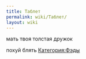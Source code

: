 ```yaml
---
title: Таблет
permalink: wiki/Таблет/
layout: wiki
---
```


мать твоя толстая дружок

похуй блять [Категория:Фэды](Категория:Фэды "wikilink")
